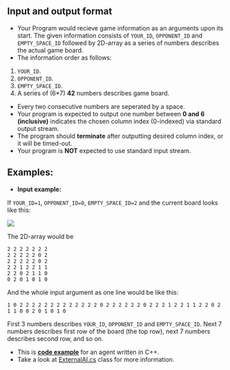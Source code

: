 ## Input and output format
- Your Program would recieve game information as an arguments upon its start. The given information consists of ```YOUR_ID```, ```OPPONENT_ID``` and ```EMPTY_SPACE_ID``` followed by 2D-array as a series of numbers describes the actual game board.
- The information order as follows:
1. ```YOUR_ID```.
2. ```OPPONENT_ID```.
3. ```EMPTY_SPACE_ID```.
4. A series of (6*7) **42** numbers describes game board.

- Every two consecutive numbers are seperated by a space.
- Your program is expected to output one number between **0 and 6 (inclusive)** indicates the chosen column index (0-indexed) via standard output stream.
- The program should **terminate** after outputting desired column index, or it will be timed-out.
- Your program is **NOT** expected to use standard input stream.

## Examples:
- **Input example:**

If ```YOUR_ID=1```, ```OPPONENT_ID=0```, ```EMPTY_SPACE_ID=2``` and the current board looks like this:

![](https://i.imgur.com/0Mf9hjj.png)

The 2D-array would be
```
2 2 2 2 2 2 2
2 2 2 2 2 0 2
2 2 2 2 2 0 2
2 2 1 2 2 1 1
2 2 0 2 1 1 0
0 2 0 1 0 1 0
```

And the whole input argument as one line would be like this:
```
1 0 2 2 2 2 2 2 2 2 2 2 2 2 2 0 2 2 2 2 2 2 0 2 2 2 1 2 2 1 1 2 2 0 2 1 1 0 0 2 0 1 0 1 0
```
First 3 numbers describes ```YOUR_ID```, ```OPPONENT_ID``` and ```EMPTY_SPACE_ID```. Next 7 numbers describes first row of the board (the top row), next 7 numbers describes second row, and so on.

- This is [**code example**](https://github.com/AhmedOS/Connect-4-Ultimate/blob/master/doc/ai_agent_example.cpp#L223) for an agent written in C++.
- Take a look at [ExternalAI.cs](https://github.com/AhmedOS/Connect-4-Ultimate/blob/master/src/connect4/ExternalAI.cs) class for more information.
